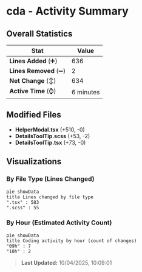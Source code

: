 # cda - Activity Summary 

## Overall Statistics

| Stat                   | Value                                                             |
| ---------------------- | ----------------------------------------------------------------- |
| **Lines Added** (➕)   | 636                                          |
| **Lines Removed** (➖) | 2                                        |
| **Net Change** (↕)    | 634                |
| **Active Time** (⌚)   | 6 minutes |


## Modified Files
- **HelperModal.tsx** (+510, -0)
- **DetailsToolTip.scss** (+53, -2)
- **DetailsToolTip.tsx** (+73, -0)

## Visualizations

### By File Type (Lines Changed)

```mermaid
pie showData
title Lines changed by file type
".tsx" : 583
".scss" : 55
```

### By Hour (Estimated Activity Count)

```mermaid
pie showData
title Coding activity by hour (count of changes)
"09h" : 7
"10h" : 2
```


> **Last Updated:** 10/04/2025, 10:09:01